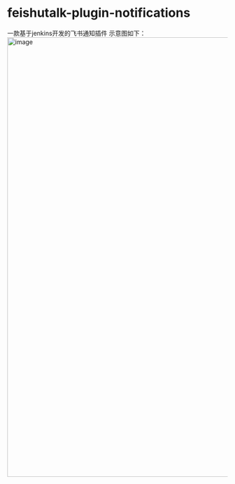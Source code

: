 # feishutalk-plugin-notifications
一款基于jenkins开发的飞书通知插件
示意图如下：
<img width="1004" alt="image" src="https://user-images.githubusercontent.com/26112941/232020713-f664f2d5-69a6-4b99-bc0e-93397bf16b8e.png">
